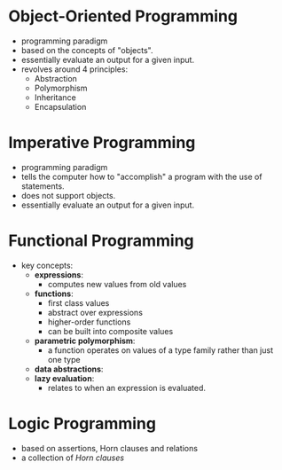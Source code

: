 # Object-Oriented Programming
- programming paradigm
- based on the concepts of "objects".
- essentially evaluate an output for a given input.
- revolves around 4 principles:
    - Abstraction
    - Polymorphism
    - Inheritance
    - Encapsulation

# Imperative Programming
- programming paradigm
- tells the computer how to "accomplish" a program with the use of statements.
- does not support objects.
- essentially evaluate an output for a given input.

# Functional Programming
- key concepts:
    - **expressions**:
        - computes new values from old values
    - **functions**:
        - first class values
        - abstract over expressions
        - higher-order functions
        - can be built into composite values
    - **parametric polymorphism**:
        - a function operates on values of a type family rather than just one type
    - **data abstractions**:
    - **lazy evaluation**:
        - relates to when an expression is evaluated.

# Logic Programming
- based on assertions, Horn clauses and relations
- a collection of _Horn clauses_
